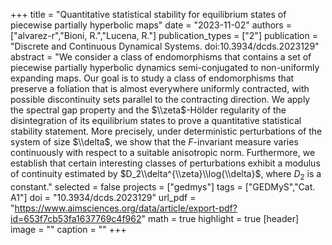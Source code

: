 +++
title = "Quantitative statistical stability for equilibrium states of piecewise partially hyperbolic maps"
date = "2023-11-02"
authors = ["alvarez-r","Bioni, R.","Lucena, R."]
publication_types = ["2"]
publication = "Discrete and Continuous Dynamical Systems. doi:10.3934/dcds.2023129"
abstract = "We consider a class of endomorphisms that contains a set of piecewise partially hyperbolic dynamics semi-conjugated to non-uniformly expanding maps. Our goal is to study a class of endomorphisms that preserve a foliation that is almost everywhere uniformly contracted, with possible discontinuity sets parallel to the contracting direction. We apply the spectral gap property and the $\\zeta$-Hölder regularity of the disintegration of its equilibrium states to prove a quantitative statistical stability statement. More precisely, under deterministic perturbations of the system of size $\\delta$, we show that the $F$-invariant measure varies continuously with respect to a suitable anisotropic norm. Furthermore, we establish that certain interesting classes of perturbations exhibit a modulus of continuity estimated by $D_2\\delta^{\\zeta}\\log{\\delta}$, where $D_2$ is a constant."
selected = false
projects = ["gedmys"]
tags = ["GEDMyS","Cat. A1"]
doi = "10.3934/dcds.2023129"
url_pdf = "https://www.aimsciences.org/data/article/export-pdf?id=653f7cb53fa1637769c4f962"
math = true
highlight = true
[header]
image = ""
caption = ""
+++
